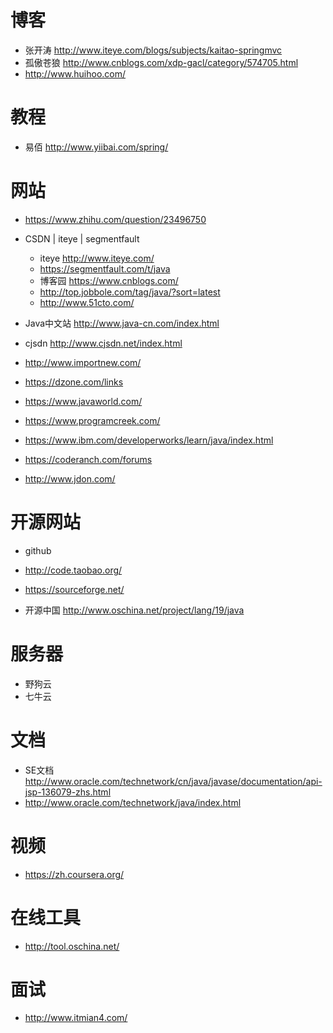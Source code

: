 # 博客

- 张开涛 <http://www.iteye.com/blogs/subjects/kaitao-springmvc>
- 孤傲苍狼 <http://www.cnblogs.com/xdp-gacl/category/574705.html>
- <http://www.huihoo.com/>

# 教程

- 易佰 <http://www.yiibai.com/spring/>

# 网站

- <https://www.zhihu.com/question/23496750>
- CSDN | iteye | segmentfault

  - iteye <http://www.iteye.com/>
  - <https://segmentfault.com/t/java>
  - 博客园 <https://www.cnblogs.com/>
  - <http://top.jobbole.com/tag/java/?sort=latest>
  - <http://www.51cto.com/>

- Java中文站 <http://www.java-cn.com/index.html>

- cjsdn <http://www.cjsdn.net/index.html>

- <http://www.importnew.com/>

- <https://dzone.com/links>

- <https://www.javaworld.com/>

- <https://www.programcreek.com/>

- <https://www.ibm.com/developerworks/learn/java/index.html>

- <https://coderanch.com/forums>

- <http://www.jdon.com/>

# 开源网站

- github
- <http://code.taobao.org/>

- <https://sourceforge.net/>

- 开源中国 <http://www.oschina.net/project/lang/19/java>

# 服务器

- 野狗云
- 七牛云

# 文档

- SE文档 <http://www.oracle.com/technetwork/cn/java/javase/documentation/api-jsp-136079-zhs.html>
- <http://www.oracle.com/technetwork/java/index.html>

# 视频

- <https://zh.coursera.org/>

# 在线工具

- <http://tool.oschina.net/>

# 面试

- <http://www.itmian4.com/>
